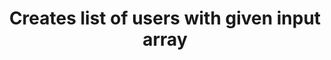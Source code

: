 ---
title: Creates list of users with given input array
api:
  file: petstore-new.json
  operationId: createUsersWithListInput
hidden: false
---